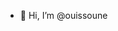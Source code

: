 - 👋 Hi, I’m @ouissoune



<!---
ouissoune/ouissoune is a ✨ special ✨ repository because its `README.md` (this file) appears on your GitHub profile.
You can click the Preview link to take a look at your changes.
--->
